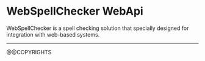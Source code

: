 # WebSpellChecker WebApi

WebSpellChecker is a spell checking solution that specially designed for integration with web-based systems.

---

@@COPYRIGHTS